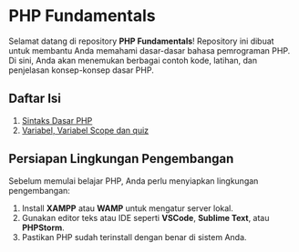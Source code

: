 # PHP Fundamentals

Selamat datang di repository **PHP Fundamentals**! Repository ini dibuat untuk membantu Anda memahami dasar-dasar bahasa pemrograman PHP. Di sini, Anda akan menemukan berbagai contoh kode, latihan, dan penjelasan konsep-konsep dasar PHP.

## Daftar Isi

1. [Sintaks Dasar PHP](#sintaks-dasar-php)
2. [Variabel, Variabel Scope dan quiz](#variabel-dan-variabel-scope)

## Persiapan Lingkungan Pengembangan

Sebelum memulai belajar PHP, Anda perlu menyiapkan lingkungan pengembangan:

1. Install **XAMPP** atau **WAMP** untuk mengatur server lokal.
2. Gunakan editor teks atau IDE seperti **VSCode**, **Sublime Text**, atau **PHPStorm**.
3. Pastikan PHP sudah terinstall dengan benar di sistem Anda.